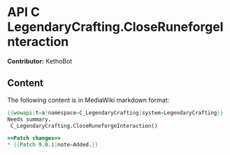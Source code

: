 # API C LegendaryCrafting.CloseRuneforgeInteraction

**Contributor:** KethoBot

## Content

The following content is in MediaWiki markdown format:

```mediawiki
{{wowapi|t=a|namespace=C_LegendaryCrafting|system=LegendaryCrafting}}
Needs summary.
 C_LegendaryCrafting.CloseRuneforgeInteraction()

==Patch changes==
* {{Patch 9.0.1|note=Added.}}
```